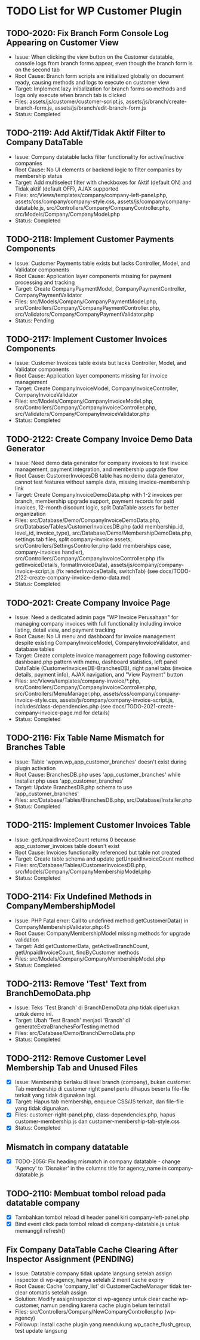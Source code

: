 # TODO List for WP Customer Plugin

## TODO-2020: Fix Branch Form Console Log Appearing on Customer View
- Issue: When clicking the view button on the Customer datatable, console logs from branch forms appear, even though the branch form is on the second tab
- Root Cause: Branch form scripts are initialized globally on document ready, causing methods and logs to execute on customer view
- Target: Implement lazy initialization for branch forms so methods and logs only execute when branch tab is clicked
- Files: assets/js/customer/customer-script.js, assets/js/branch/create-branch-form.js, assets/js/branch/edit-branch-form.js
- Status: Completed

## TODO-2119: Add Aktif/Tidak Aktif Filter to Company DataTable
- Issue: Company datatable lacks filter functionality for active/inactive companies
- Root Cause: No UI elements or backend logic to filter companies by membership status
- Target: Add multiselect filter with checkboxes for Aktif (default ON) and Tidak aktif (default OFF), AJAX supported
- Files: src/Views/templates/company/company-left-panel.php, assets/css/company/company-style.css, assets/js/company/company-datatable.js, src/Controllers/Company/CompanyController.php, src/Models/Company/CompanyModel.php
- Status: Completed

## TODO-2118: Implement Customer Payments Components
- Issue: Customer Payments table exists but lacks Controller, Model, and Validator components
- Root Cause: Application layer components missing for payment processing and tracking
- Target: Create CompanyPaymentModel, CompanyPaymentController, CompanyPaymentValidator
- Files: src/Models/Company/CompanyPaymentModel.php, src/Controllers/Company/CompanyPaymentController.php, src/Validators/Company/CompanyPaymentValidator.php
- Status: Pending

## TODO-2117: Implement Customer Invoices Components
- Issue: Customer Invoices table exists but lacks Controller, Model, and Validator components
- Root Cause: Application layer components missing for invoice management
- Target: Create CompanyInvoiceModel, CompanyInvoiceController, CompanyInvoiceValidator
- Files: src/Models/Company/CompanyInvoiceModel.php, src/Controllers/Company/CompanyInvoiceController.php, src/Validators/Company/CompanyInvoiceValidator.php
- Status: Completed

## TODO-2122: Create Company Invoice Demo Data Generator
- Issue: Need demo data generator for company invoices to test invoice management, payment integration, and membership upgrade flow
- Root Cause: CustomerInvoicesDB table has no demo data generator, cannot test features without sample data, missing invoice-membership link
- Target: Create CompanyInvoiceDemoData.php with 1-2 invoices per branch, membership upgrade support, payment records for paid invoices, 12-month discount logic, split DataTable assets for better organization
- Files: src/Database/Demo/CompanyInvoiceDemoData.php, src/Database/Tables/CustomerInvoicesDB.php (add membership_id, level_id, invoice_type), src/Database/Demo/MembershipDemoData.php, settings tab files, split company-invoice assets, src/Controllers/SettingsController.php (add memberships case, company-invoices handler), src/Controllers/Company/CompanyInvoiceController.php (fix getInvoiceDetails, formatInvoiceData), assets/js/company/company-invoice-script.js (fix renderInvoiceDetails, switchTab) (see docs/TODO-2122-create-company-invoice-demo-data.md)
- Status: Completed

## TODO-2021: Create Company Invoice Page
- Issue: Need a dedicated admin page "WP Invoice Perusahaan" for managing company invoices with full functionality including invoice listing, detail view, and payment tracking
- Root Cause: No UI menu and dashboard for invoice management despite existing CompanyInvoiceModel, CompanyInvoiceValidator, and database tables
- Target: Create complete invoice management page following customer-dashboard.php pattern with menu, dashboard statistics, left panel DataTable (CustomerInvoicesDB-BranchesDB), right panel tabs (invoice details, payment info), AJAX navigation, and "View Payment" button
- Files: src/Views/templates/company-invoice/*.php, src/Controllers/Company/CompanyInvoiceController.php, src/Controllers/MenuManager.php, assets/css/company/company-invoice-style.css, assets/js/company/company-invoice-script.js, includes/class-dependencies.php (see docs/TODO-2021-create-company-invoice-page.md for details)
- Status: Completed

## TODO-2116: Fix Table Name Mismatch for Branches Table
- Issue: Table 'wppm.wp_app_customer_branches' doesn't exist during plugin activation
- Root Cause: BranchesDB.php uses 'app_customer_branches' while Installer.php uses 'app_customer_branches'
- Target: Update BranchesDB.php schema to use 'app_customer_branches'
- Files: src/Database/Tables/BranchesDB.php, src/Database/Installer.php
- Status: Completed

## TODO-2115: Implement Customer Invoices Table
- Issue: getUnpaidInvoiceCount returns 0 because app_customer_invoices table doesn't exist
- Root Cause: Invoices functionality referenced but table not created
- Target: Create table schema and update getUnpaidInvoiceCount method
- Files: src/Database/Tables/CustomerInvoicesDB.php, src/Models/Company/CompanyMembershipModel.php
- Status: Completed

## TODO-2114: Fix Undefined Methods in CompanyMembershipModel
- Issue: PHP Fatal error: Call to undefined method getCustomerData() in CompanyMembershipValidator.php:45
- Root Cause: CompanyMembershipModel missing methods for upgrade validation
- Target: Add getCustomerData, getActiveBranchCount, getUnpaidInvoiceCount, findByCustomer methods
- Files: src/Models/Company/CompanyMembershipModel.php
- Status: Completed

## TODO-2113: Remove 'Test' Text from BranchDemoData.php
- Issue: Teks 'Test Branch' di BranchDemoData.php tidak diperlukan untuk demo ini.
- Target: Ubah 'Test Branch' menjadi 'Branch' di generateExtraBranchesForTesting method
- Files: src/Database/Demo/BranchDemoData.php
- Status: Completed

## TODO-2112: Remove Customer Level Membership Tab and Unused Files
- [x] Issue: Membership berlaku di level branch (company), bukan customer. Tab membership di customer right panel perlu dihapus beserta file-file terkait yang tidak digunakan lagi.
- [x] Target: Hapus tab membership, enqueue CSS/JS terkait, dan file-file yang tidak digunakan.
- [x] Files: customer-right-panel.php, class-dependencies.php, hapus customer-membership.js dan customer-membership-tab-style.css
- [x] Status: Completed

## Mismatch in company datatable
- [x] TODO-2056: Fix heading mismatch in company datatable - change 'Agency' to 'Disnaker' in the columns title for agency_name in company-datatable.js

## TODO-2110: Membuat tombol reload pada datatable company
- [x] Tambahkan tombol reload di header panel kiri company-left-panel.php
- [x] Bind event click pada tombol reload di company-datatable.js untuk memanggil refresh()

## Fix Company DataTable Cache Clearing After Inspector Assignment (PENDING)
- Issue: Datatable company tidak update langsung setelah assign inspector di wp-agency, hanya setelah 2 menit cache expiry
- Root Cause: Cache 'company_list' di CustomerCacheManager tidak ter-clear otomatis setelah assign
- Solution: Modify assignInspector di wp-agency untuk clear cache wp-customer, namun pending karena cache plugin belum terinstall
- Files: src/Controllers/Company/NewCompanyController.php (wp-agency)
- Followup: Install cache plugin yang mendukung wp_cache_flush_group, test update langsung

